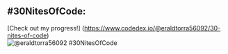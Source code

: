 ## #30NitesOfCode:
  [Check out my progress!]
  (https://www.codedex.io/@eraldtorra56092/30-nites-of-code)  
  ![@eraldtorra56092 #30NitesOfCode](https://www.codedex.io/api/petStatus?user=eraldtorra56092)

